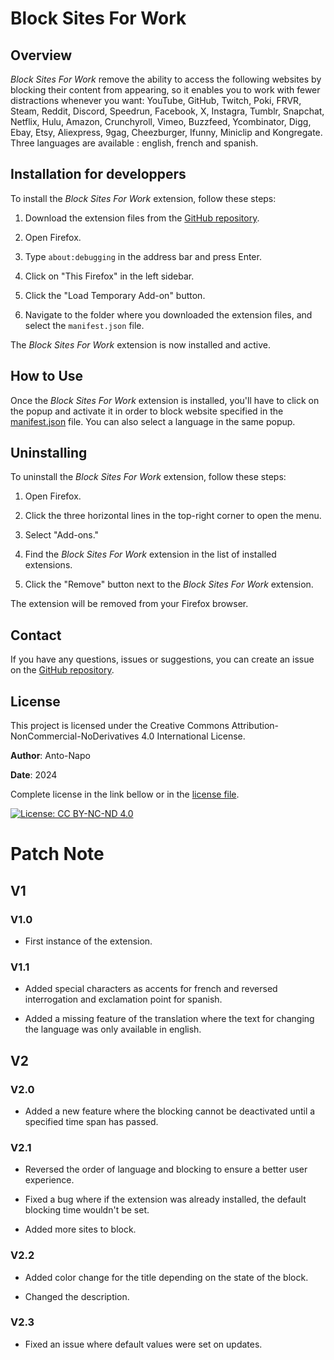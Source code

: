 # Block Sites For Work

## Overview
*Block Sites For Work* remove the ability to access the following websites by blocking their content from appearing, so it enables you to work with fewer distractions whenever you want: YouTube, GitHub, Twitch, Poki, FRVR, Steam, Reddit, Discord, Speedrun, Facebook, X, Instagra, Tumblr, Snapchat, Netflix, Hulu, Amazon, Crunchyroll, Vimeo, Buzzfeed, Ycombinator, Digg, Ebay, Etsy, Aliexpress, 9gag, Cheezburger, Ifunny, Miniclip and Kongregate. Three languages are available : english, french and spanish.

## Installation for developpers
To install the *Block Sites For Work* extension, follow these steps:

1. Download the extension files from the [GitHub repository](https://github.com/Anto-Napo/work-site-block-firefox).

2. Open Firefox.

3. Type `about:debugging` in the address bar and press Enter.

4. Click on "This Firefox" in the left sidebar.

5. Click the "Load Temporary Add-on" button.

6. Navigate to the folder where you downloaded the extension files, and select the `manifest.json` file.

The *Block Sites For Work* extension is now installed and active.

## How to Use
Once the *Block Sites For Work* extension is installed, you'll have to click on the popup and activate it in order to block website specified in the [manifest.json](manifest.json) file. You can also select a language in the same popup.

## Uninstalling
To uninstall the *Block Sites For Work* extension, follow these steps:

1. Open Firefox.

2. Click the three horizontal lines in the top-right corner to open the menu.

3. Select "Add-ons."

4. Find the *Block Sites For Work* extension in the list of installed extensions.

5. Click the "Remove" button next to the *Block Sites For Work* extension.

The extension will be removed from your Firefox browser.

## Contact
If you have any questions, issues or suggestions, you can create an issue on the [GitHub repository](https://github.com/Anto-Napo/work-site-block-firefox/issues).

## License

This project is licensed under the Creative Commons Attribution-NonCommercial-NoDerivatives 4.0 International License. 

**Author**: Anto-Napo

**Date**: 2024

Complete license in the link bellow or in the [license file](LICENSE).

[![License: CC BY-NC-ND 4.0](https://img.shields.io/badge/License-CC%20BY--NC--ND%204.0-lightgrey.svg)](https://creativecommons.org/licenses/by-nc-nd/4.0/)

# Patch Note

## V1

### V1.0

* First instance of the extension.

### V1.1

* Added special characters as accents for french and reversed interrogation and exclamation point for spanish.

* Added a missing feature of the translation where the text for changing the language was only available in english.

## V2

### V2.0

* Added a new feature where the blocking cannot be deactivated until a specified time span has passed.

### V2.1

* Reversed the order of language and blocking to ensure a better user experience.

* Fixed a bug where if the extension was already installed, the default blocking time wouldn't be set.

* Added more sites to block.

### V2.2

* Added color change for the title depending on the state of the block.

* Changed the description.

### V2.3

* Fixed an issue where default values were set on updates.